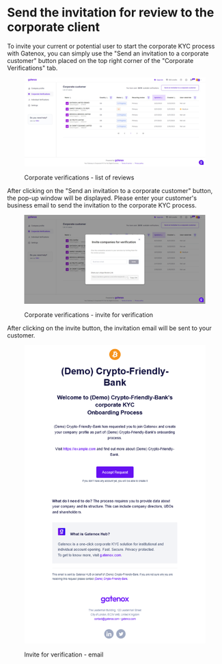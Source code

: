 # Send the invitation for review to the corporate client

To invite your current or potential user to start the corporate KYC process with Gatenox, you can simply use the "Send an invitation to a corporate customer" button placed on the top right corner of the "Corporate Verifications" tab.

<figure><img src="../../.gitbook/assets/CorporateVerificationsList.png" alt="Verifications - list of reviews"><figcaption><p>Corporate verifications - list of reviews</p></figcaption></figure>

After clicking on the "Send an invitation to a corporate customer" button, the pop-up window will be displayed. Please enter your customer's business email to send the invitation to the corporate KYC process.

<figure><img src="../../.gitbook/assets/CorporateVerificationsInvitation (1).png" alt="Verifications - invite for verification"><figcaption><p>Corporate verifications - invite for verification</p></figcaption></figure>

After clicking on the invite button, the invitation email will be sent to your customer.

<figure><img src="../../.gitbook/assets/email_invitation.png" alt="Invite for verification - email"><figcaption><p>Invite for verification - email</p></figcaption></figure>
